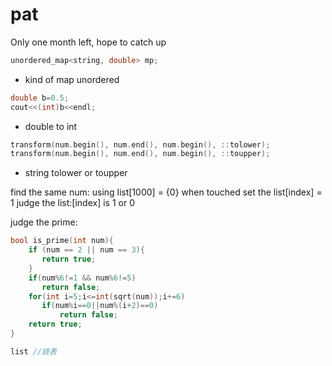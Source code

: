 # pat
Only one month left, hope to catch up

``` c++
unordered_map<string, double> mp;
```
* kind of map unordered

``` c++
double b=0.5;
cout<<(int)b<<endl;
```
* double to int

``` c++
transform(num.begin(), num.end(), num.begin(), ::tolower);
transform(num.begin(), num.end(), num.begin(), ::toupper);
```
* string tolower or toupper

find the same num:
using list[1000] = {0}
when touched set the list[index] = 1
judge the list:[index] is 1 or 0

judge the prime:
``` c++
bool is_prime(int num){
    if (num == 2 || num == 3){
       return true;
    }
    if(num%6!=1 && num%6!=5)
       return false;
    for(int i=5;i<=int(sqrt(num));i+=6)
       if(num%i==0||num%(i+2)==0)
           return false;
    return true;
}
```


``` c++
list //链表
```